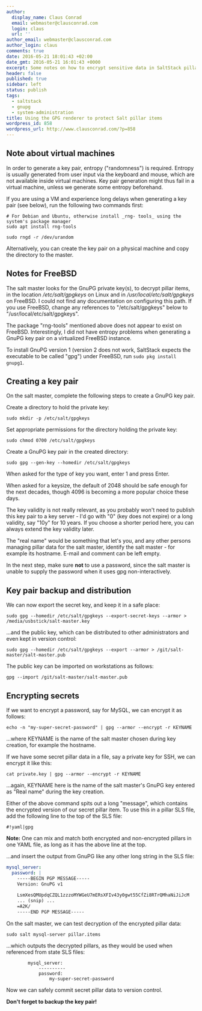 ```yaml
---
author:
  display_name: Claus Conrad
  email: webmaster@clausconrad.com
  login: claus
  url: ''
author_email: webmaster@clausconrad.com
author_login: claus
comments: true
date: 2016-05-21 18:01:43 +02:00
date_gmt: 2016-05-21 16:01:43 +0000
excerpt: Some notes on how to encrypt sensitive data in SaltStack pillar files, e.g. to commit them to source code repositories.
header: false
published: true
sidebar: left
status: publish
tags:
  - saltstack
  - gnupg
  - system-administration
title: Using the GPG renderer to protect Salt pillar items
wordpress_id: 858
wordpress_url: http://www.clausconrad.com/?p=858
---
```

## Note about virtual machines
  
In order to generate a key pair, entropy ("randomness") is required. Entropy is usually generated from user input via the keyboard and mouse, which are not available inside virtual machines. Key pair generation might thus fail in a virtual machine, unless we generate some entropy beforehand.

If you are using a VM and experience long delays when generating a key pair (see below), run the following two commands first:

```shell
# For Debian and Ubuntu, otherwise install _rng- tools_ using the system's package manager
sudo apt install rng-tools

sudo rngd -r /dev/urandom
```

Alternatively, you can create the key pair on a physical machine and copy the directory to the master.

## Notes for FreeBSD

The salt master looks for the GnuPG private key(s), to decrypt pillar items, in the location _/etc/salt/gpgkeys_ on Linux and in _/usr/local/etc/salt/gpgkeys_ on FreeBSD. I could not find any documentation on configuring this path. If you use FreeBSD, change any references to "/etc/salt/gpgkeys" below to "/usr/local/etc/salt/gpgkeys".

The package "rng-tools" mentioned above does not appear to exist on FreeBSD. Interestingly, I did not have entropy problems when generating a GnuPG key pair on a virtualized FreeBSD instance.

To install GnuPG version 1 (version 2 does not work, SaltStack expects the executable to be called "gpg") under FreeBSD, run `sudo pkg install gnupg1`.

## Creating a key pair
  
On the salt master, complete the following steps to create a GnuPG key pair.

Create a directory to hold the private key:
```shell
sudo mkdir -p /etc/salt/gpgkeys
```

Set appropriate permissions for the directory holding the private key:
```shell
sudo chmod 0700 /etc/salt/gpgkeys
```

Create a GnuPG key pair in the created directory:
```shell
sudo gpg --gen-key --homedir /etc/salt/gpgkeys
```

When asked for the type of key you want, enter 1 and press Enter.

When asked for a keysize, the default of 2048 should be safe enough for the next decades, though 4096 is becoming a more popular choice these days.

The key validity is not really relevant, as you probably won't need to publish this key pair to a key server - I'd go with "0" (key does not expire) or a long validity, say "10y" for 10 years. If you choose a shorter period here, you can always extend the key validity later.

The "real name" would be something that let's you, and any other persons managing pillar data for the salt master, identify the salt master - for example its hostname. E-mail and comment can be left empty.

In the next step, make sure **not** to use a password, since the salt master is unable to supply the password when it uses gpg non-interactively.

## Key pair backup and distribution
  
We can now export the secret key, and keep it in a safe place:  

```shell
sudo gpg --homedir /etc/salt/gpgkeys --export-secret-keys --armor > /media/usbstick/salt-master.key
```

...and the public key, which can be distributed to other administrators and even kept in version control:

```shell
sudo gpg --homedir /etc/salt/gpgkeys --export --armor > /git/salt-master/salt-master.pub
```

The public key can be imported on workstations as follows:

```shell
gpg --import /git/salt-master/salt-master.pub
```

## Encrypting secrets
  
If we want to encrypt a password, say for MySQL, we can encrypt it as follows:

```shell
echo -n "my-super-secret-password" | gpg --armor --encrypt -r KEYNAME
```

...where KEYNAME is the name of the salt master chosen during key creation, for example the hostname.

If we have some secret pillar data in a file, say a private key for SSH, we can encrypt it like this:

```shell
cat private.key | gpg --armor --encrypt -r KEYNAME
```

...again, KEYNAME here is the name of the salt master's GnuPG key entered as "Real name" during the key creation.

Either of the above command spits out a long "message", which contains the encrypted version of our secret pillar item. To use this in a pillar SLS file, add the following line to the top of the SLS file:

`#!yaml|gpg`

**Note:** One can mix and match both encrypted and non-encrypted pillars in one YAML file, as long as it has the above line at the top.

...and insert the output from GnuPG like any other long string in the SLS file:

```yaml
mysql_server:
  password: |
    -----BEGIN PGP MESSAGE-----
    Version: GnuPG v1
    
    LsmXesQMUpdqCZQL1zzzoMYWGeU7mERsXFIv43y0gwt55CfZi8RTrQMhaNiJiJcM  
    ... (snip) ...  
    =A2K/  
    -----END PGP MESSAGE-----  
```

On the salt master, we can test decryption of the encrypted pillar data:

```shell
sudo salt mysql-server pillar.items
```

...which outputs the decrypted pillars, as they would be used when referenced from state SLS files:

```
        mysql_server:  
            ----------  
            password:  
                my-super-secret-password  
```    

Now we can safely commit secret pillar data to version control.

**Don't forget to backup the key pair!**
